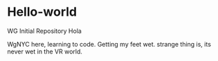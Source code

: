 # Hello-world
WG Initial Repository
Hola

WgNYC here, learning to code. Getting my feet wet.
strange thing is, its never wet in the VR world.
